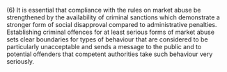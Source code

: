 (6) It is essential that compliance with the rules on market abuse be strengthened by the availability of criminal sanctions which demonstrate a stronger form of social disapproval compared to administrative penalties. Establishing criminal offences for at least serious forms of market abuse sets clear boundaries for types of behaviour that are considered to be particularly unacceptable and sends a message to the public and to potential offenders that competent authorities take such behaviour very seriously.